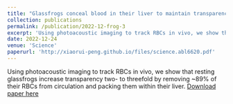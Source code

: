 ```yaml
---
title: "Glassfrogs conceal blood in their liver to maintain transparency."
collection: publications
permalink: /publication/2022-12-frog-3
excerpt: 'Using photoacoustic imaging to track RBCs in vivo, we show that resting glassfrogs increase transparency two- to threefold by removing ~89% of their RBCs from circulation and packing them within their liver.'
date: 2022-12-24
venue: 'Science'
paperurl: 'http://xiaorui-peng.github.io/files/science.abl6620.pdf'
---
```

Using photoacoustic imaging to track RBCs in vivo, we show that resting glassfrogs increase transparency two- to threefold by removing ~89% of their RBCs from circulation and packing them within their liver.
[Download paper here](http://xiaorui-peng.github.io/files/science.abl6620.pdf)

